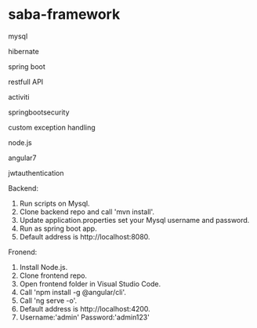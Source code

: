# saba-framework

mysql

hibernate

spring boot

restfull API 

activiti 

springbootsecurity

custom exception handling

node.js

angular7 

jwtauthentication

Backend:
 1. Run scripts on Mysql.
 2. Clone backend repo and call 'mvn install'.
 3. Update application.properties set your Mysql username and password.
 4. Run as spring boot app.
 5. Default address is http://localhost:8080.

Fronend:
 1. Install Node.js.
 2. Clone frontend repo.
 3. Open frontend folder in Visual Studio Code.
 4. Call 'npm install -g @angular/cli'.
 5. Call 'ng serve -o'.
 6. Default address is http://localhost:4200.
 7. Username:'admin' Password:'admin123'
